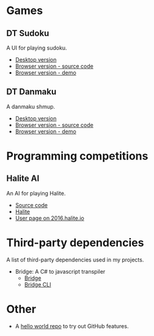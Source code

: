 # Games

## DT Sudoku

A UI for playing sudoku.

* [Desktop version](https://github.com/dtsudo/DT-Sudoku)
* [Browser version - source code](https://github.com/dtsudo/DT-Sudoku-Web-Browser-Version)
* [Browser version - demo](https://github.com/dtsudo/DT-Sudoku-Web-Browser-Version-Demo)

## DT Danmaku

A danmaku shmup.

* [Desktop version](https://github.com/dtsudo/DT-Danmaku-v1.00)
* [Browser version - source code](https://github.com/dtsudo/DT-Danmaku-v1.00-Web-Browser-Version)
* [Browser version - demo](https://github.com/dtsudo/DT-Danmaku-v1.00-Web-Browser-Version-Demo)

# Programming competitions

## Halite AI

An AI for playing Halite.

* [Source code](https://github.com/dtsudo/HaliteAI)
* [Halite](https://github.com/dtsudo/Halite)
* [User page on 2016.halite.io](https://2016.halite.io/user.html?userID=3326)

# Third-party dependencies

A list of third-party dependencies used in my projects.

* Bridge: A C# to javascript transpiler
  * [Bridge](https://github.com/dtsudo/Bridge.NET)
  * [Bridge CLI](https://github.com/dtsudo/Bridge.NET-CLI)

# Other

* A [hello world repo](https://github.com/dtsudo/Hello-World) to try out GitHub features.
